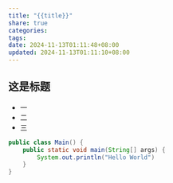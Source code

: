 ```yaml
---
title: "{{title}}"
share: true
categories: 
tags: 
date: 2024-11-13T01:11:48+08:00
updated: 2024-11-13T01:11:10+08:00
---
```

## 这是标题

- 一
- 二
- 三

```java
public class Main() {
	public static void main(String[] args) {
		System.out.println("Hello World")
	}
}
```